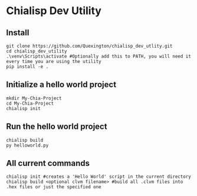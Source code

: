 Chialisp Dev Utility
=======

Install
-------

```
git clone https://github.com/Quexington/chialisp_dev_utlity.git
cd chialisp_dev_utility
.\venv\Scripts\activate #Optionally add this to PATH, you will need it every time you are using the utility
pip install -e .
```

Initialize a hello world project
-------
```
mkdir My-Chia-Project
cd My-Chia-Project
chialisp init
```

Run the hello world project
-------
```
chialisp build
py helloworld.py
```

All current commands
-------
```
chialisp init #creates a 'Hello World' script in the current directory
chialisp build <optional clvm filename> #build all .clvm files into .hex files or just the specified one
```
